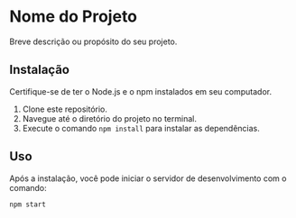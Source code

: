 # Nome do Projeto

Breve descrição ou propósito do seu projeto.

## Instalação

Certifique-se de ter o Node.js e o npm instalados em seu computador.

1. Clone este repositório.
2. Navegue até o diretório do projeto no terminal.
3. Execute o comando `npm install` para instalar as dependências.

## Uso

Após a instalação, você pode iniciar o servidor de desenvolvimento com o comando:

`npm start`

